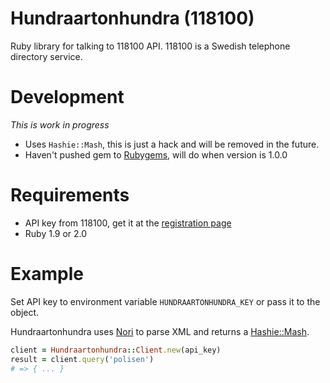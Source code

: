 # Hundraartonhundra (118100)

Ruby library for talking to 118100 API. 118100 is a Swedish telephone directory service.

# Development

_This is work in progress_

* Uses `Hashie::Mash`, this is just a hack and will be removed in the future.
* Haven't pushed gem to [Rubygems](https://rubygems.org), will do when version is 1.0.0

# Requirements

* API key from 118100, get it at the [registration page](http://utveckling.118100.se/node/10)
* Ruby 1.9 or 2.0

# Example

Set API key to environment variable `HUNDRAARTONHUNDRA_KEY` or pass it to the object.

Hundraartonhundra uses [Nori](https://github.com/savonrb/nori) to parse XML and returns a [Hashie::Mash](https://github.com/intridea/hashie).

```Ruby
client = Hundraartonhundra::Client.new(api_key)
result = client.query('polisen')
# => { ... }
```

